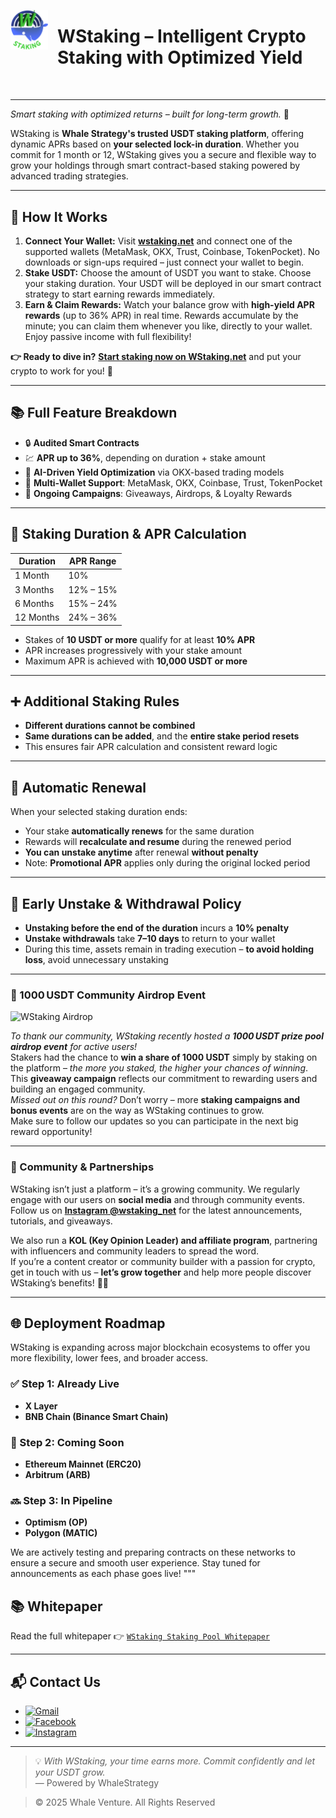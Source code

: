 <p align="left"> 
  <img src="./wstakinglogonobackground.png" alt="WStaking Logo" width="60" align="left" style="margin-right: 15px;"/>
</p>

<h1 style="margin-left: 75px; margin-bottom: 50px;">
  WStaking – Intelligent Crypto Staking with Optimized Yield
</h1>

---

*Smart staking with optimized returns – built for long-term growth.* 🚀

WStaking is **Whale Strategy's trusted USDT staking platform**, offering dynamic APRs based on **your selected lock-in duration**. Whether you commit for 1 month or 12, WStaking gives you a secure and flexible way to grow your holdings through smart contract-based staking powered by advanced trading strategies.

---

## 🚀 How It Works

1. **Connect Your Wallet:** Visit **[wstaking.net](https://wstaking.net)** and connect one of the supported wallets (MetaMask, OKX, Trust, Coinbase, TokenPocket). No downloads or sign-ups required – just connect your wallet to begin.
2. **Stake USDT:** Choose the amount of USDT you want to stake. Choose your staking duration. Your USDT will be deployed in our smart contract strategy to start earning rewards immediately.
3. **Earn & Claim Rewards:** Watch your balance grow with **high-yield APR rewards** (up to 36% APR) in real time. Rewards accumulate by the minute; you can claim them whenever you like, directly to your wallet. Enjoy passive income with full flexibility!

**👉 Ready to dive in?** [**Start staking now on WStaking.net**](https://wstaking.net) and put your crypto to work for you! 💸

---

## 📚 Full Feature Breakdown

- 🔒 **Audited Smart Contracts**
- 💹 **APR up to 36%**, depending on duration + stake amount
- 🤖 **AI-Driven Yield Optimization** via OKX-based trading models
- 💼 **Multi-Wallet Support**: MetaMask, OKX, Coinbase, Trust, TokenPocket
- 🎁 **Ongoing Campaigns**: Giveaways, Airdrops, & Loyalty Rewards

---

## 🔑 Staking Duration & APR Calculation

| Duration   | APR Range   |
|------------|-------------|
| 1 Month    | 10%         |
| 3 Months   | 12% – 15%   |
| 6 Months   | 15% – 24%   |
| 12 Months  | 24% – 36%   |

- Stakes of **10 USDT or more** qualify for at least **10% APR**
- APR increases progressively with your stake amount
- Maximum APR is achieved with **10,000 USDT or more**

---

## ➕ Additional Staking Rules

- **Different durations cannot be combined**  
- **Same durations can be added**, and the **entire stake period resets**
- This ensures fair APR calculation and consistent reward logic

---

## 🔁 Automatic Renewal

When your selected staking duration ends:

- Your stake **automatically renews** for the same duration  
- Rewards will **recalculate and resume** during the renewed period  
- **You can unstake anytime** after renewal **without penalty**  
- Note: **Promotional APR** applies only during the original locked period

---

## 🚫 Early Unstake & Withdrawal Policy

- **Unstaking before the end of the duration** incurs a **10% penalty**
- **Unstake withdrawals** take **7–10 days** to return to your wallet
- During this time, assets remain in trading execution – **to avoid holding loss**, avoid unnecessary unstaking

---

### 🎉 1000 USDT Community Airdrop Event 
![WStaking Airdrop](https://github.com/user-attachments/assets/b7133e54-5509-48bd-8026-d15d93ba38ac)


*To thank our community, WStaking recently hosted a **1000 USDT prize pool airdrop event** for active users!*  
Stakers had the chance to **win a share of 1000 USDT** simply by staking on the platform – *the more you staked, the higher your chances of winning*.  
This **giveaway campaign** reflects our commitment to rewarding users and building an engaged community.  
*Missed out on this round?* Don’t worry – more **staking campaigns and bonus events** are on the way as WStaking continues to grow.  
Make sure to follow our updates so you can participate in the next big reward opportunity!

---

### 🤝 Community & Partnerships

WStaking isn’t just a platform – it’s a growing community. We regularly engage with our users on **social media** and through community events.  
Follow us on **[Instagram @wstaking_net](https://www.instagram.com/wstaking_net/)** for the latest announcements, tutorials, and giveaways.  

We also run a **KOL (Key Opinion Leader) and affiliate program**, partnering with influencers and community leaders to spread the word.  
If you’re a content creator or community builder with a passion for crypto, get in touch with us – **let’s grow together** and help more people discover WStaking’s benefits! 💼📢

---

## 🌐 Deployment Roadmap

WStaking is expanding across major blockchain ecosystems to offer you more flexibility, lower fees, and broader access.

### ✅ Step 1: Already Live
- **X Layer**
- **BNB Chain (Binance Smart Chain)**

### 🚧 Step 2: Coming Soon
- **Ethereum Mainnet (ERC20)**
- **Arbitrum (ARB)**

### 🔜 Step 3: In Pipeline
- **Optimism (OP)**
- **Polygon (MATIC)**

We are actively testing and preparing contracts on these networks to ensure a secure and smooth user experience. Stay tuned for announcements as each phase goes live!
"""

## 📚 Whitepaper

Read the full whitepaper 👉 [`WStaking Staking Pool Whitepaper`](./WStaking%20Staking%20Pool%20Whitepaper)

---



## 📬 Contact Us

- [![Gmail](https://img.shields.io/badge/Email-service@wstaking.net-D14836?style=flat&logo=gmail&logoColor=white)](mailto:service@wstaking.net)
- [![Facebook](https://img.shields.io/badge/Facebook-WStaking-1877F2?style=flat&logo=facebook&logoColor=white)](https://www.facebook.com/WStaking/)
- [![Instagram](https://img.shields.io/badge/Instagram-@wstaking_net-E4405F?style=flat&logo=instagram&logoColor=white)](https://www.instagram.com/wstaking_net/)

---

> 💡 *With WStaking, your time earns more. Commit confidently and let your USDT grow.*  
> — Powered by WhaleStrategy

> © 2025 Whale Venture. All Rights Reserved
